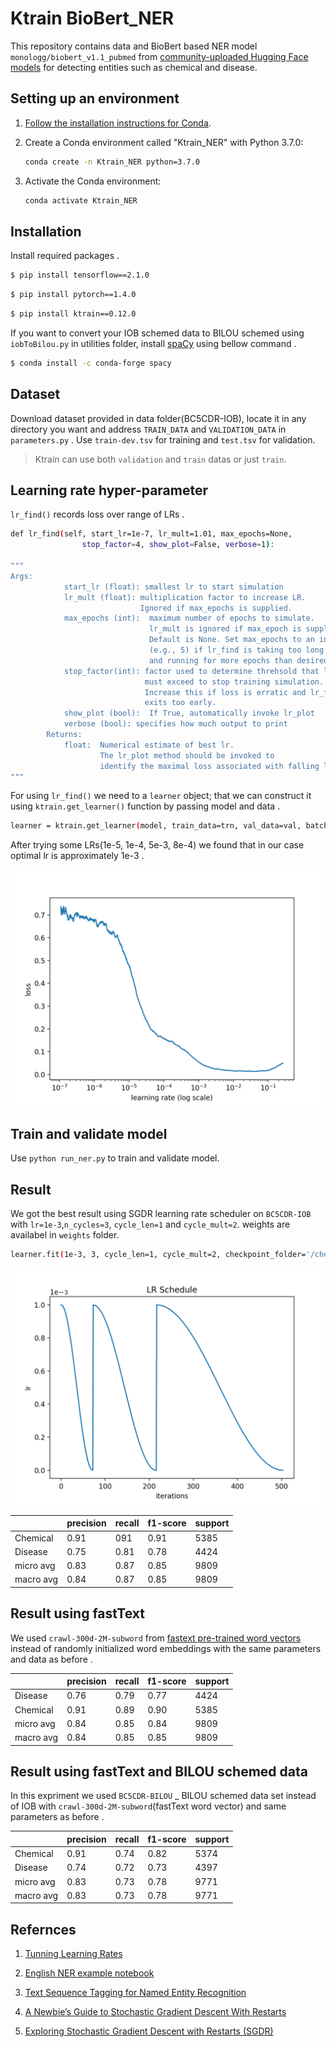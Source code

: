 # Ktrain BioBert_NER

This repository contains data and BioBert based NER model `monologg/biobert_v1.1_pubmed` from [community-uploaded Hugging Face models](https://huggingface.co/models) for detecting entities such as chemical and disease.

## Setting up an environment

1.  [Follow the installation instructions for Conda](https://conda.io/projects/conda/en/latest/user-guide/install/index.html?highlight=conda#regular-installation).
2. Create a Conda environment called "Ktrain_NER" with Python 3.7.0:

    ```bash
    conda create -n Ktrain_NER python=3.7.0
    ```

3. Activate the Conda environment:

    ```bash
    conda activate Ktrain_NER
    ```

## Installation

Install required packages .

```sh
$ pip install tensorflow==2.1.0
```

```sh
$ pip install pytorch==1.4.0
```

```sh
$ pip install ktrain==0.12.0
```

If you want to convert your IOB schemed data to BILOU schemed using `iobToBilou.py` in utilities folder, install [spaCy](https://github.com/explosion/spaCy) using bellow command .

```sh
$ conda install -c conda-forge spacy
```

## Dataset

Download dataset provided in data folder(BC5CDR-IOB), locate it in any directory you want and address `TRAIN_DATA` and `VALIDATION_DATA` in `parameters.py` .
Use `train-dev.tsv` for training and `test.tsv` for validation.
> Ktrain can use both `validation` and `train` datas or just `train`.

## Learning rate hyper-parameter

`lr_find()` records loss over range of LRs .

```bash
def lr_find(self, start_lr=1e-7, lr_mult=1.01, max_epochs=None, 
                stop_factor=4, show_plot=False, verbose=1):

"""
Args:
            start_lr (float): smallest lr to start simulation
            lr_mult (float): multiplication factor to increase LR.
                             Ignored if max_epochs is supplied.
            max_epochs (int):  maximum number of epochs to simulate.
                               lr_mult is ignored if max_epoch is supplied.
                               Default is None. Set max_epochs to an integer
                               (e.g., 5) if lr_find is taking too long
                               and running for more epochs than desired.
            stop_factor(int): factor used to determine threhsold that loss 
                              must exceed to stop training simulation.
                              Increase this if loss is erratic and lr_find
                              exits too early.
            show_plot (bool):  If True, automatically invoke lr_plot
            verbose (bool): specifies how much output to print
        Returns:
            float:  Numerical estimate of best lr.  
                    The lr_plot method should be invoked to
                    identify the maximal loss associated with falling loss.
"""
```

For using `lr_find()` we need to a `learner` object; that we can construct it using `ktrain.get_learner()` function by passing model and data .

```bash
learner = ktrain.get_learner(model, train_data=trn, val_data=val, batch_size=128, eval_batch_size=64)
```

After trying some LRs(1e-5, 1e-4, 5e-3, 8e-4) we found that in our case optimal lr is approximately 1e-3 .

![lr_find](pic/lr_find.png)

## Train and validate model

Use `python run_ner.py` to train and validate model.

## Result

We got the best result using SGDR learning rate scheduler on `BC5CDR-IOB` with `lr=1e-3`,`n_cycles=3`, `cycle_len=1` and `cycle_mult=2`. weights are availabel in `weights` folder.

```bash
learner.fit(1e-3, 3, cycle_len=1, cycle_mult=2, checkpoint_folder='/checkpoints/SGDR', early_stopping=3)
```

![SGDR](pic/SGDR.png)

| | precision  | recall  | f1-score  | support  |
|---|---|---|---|---|
|  Chemical | 0.91  | 091  |  0.91 |5385
| Disease  |  0.75 | 0.81  |  0.78 |4424
| micro avg  | 0.83  | 0.87  | 0.85  |9809
| macro avg  |  0.84 | 0.87  | 0.85  |9809

## Result using fastText

We used `crawl-300d-2M-subword` from [fastext pre-trained word vectors](https://fasttext.cc/docs/en/english-vectors.html) instead of randomly initialized word embeddings with the same parameters and data as before .

| | precision  | recall  | f1-score  | support  |
|---|---|---|---|---|
|  Disease | 0.76  | 0.79  |  0.77 |4424
|  Chemical |  0.91 | 0.89  |  0.90 |5385
| micro avg  | 0.84  | 0.85  | 0.84  |9809
| macro avg  |  0.84 | 0.85  | 0.85  |9809

## Result using fastText and BILOU schemed data

In this expriment we used `BC5CDR-BILOU` _ BILOU schemed data set instead of IOB with `crawl-300d-2M-subword`(fastText word vector) and same parameters as before .

| | precision  | recall  | f1-score  | support  |
|---|---|---|---|---|
|  Chemical | 0.91  | 0.74  |  0.82 |5374
|  Disease |  0.74 | 0.72  |  0.73 |4397
| micro avg  | 0.83  | 0.73  | 0.78  |9771
| macro avg  |  0.83 | 0.73  | 0.78  |9771

## Refernces

1. [Tunning Learning Rates](https://nbviewer.jupyter.org/github/amaiya/ktrain/blob/master/tutorials/tutorial-02-tuning-learning-rates.ipynb)

2. [English NER example notebook](https://nbviewer.jupyter.org/github/amaiya/ktrain/blob/develop/examples/text/CoNLL2003-BiLSTM.ipynb)

3. [Text Sequence Tagging for Named Entity Recognition](https://nbviewer.jupyter.org/github/amaiya/ktrain/blob/master/tutorials/tutorial-06-sequence-tagging.ipynb)

4. [A Newbie’s Guide to Stochastic Gradient Descent With Restarts](https://towardsdatascience.com/https-medium-com-reina-wang-tw-stochastic-gradient-descent-with-restarts-5f511975163)

5. [Exploring Stochastic Gradient Descent with Restarts (SGDR)](https://medium.com/38th-street-studios/exploring-stochastic-gradient-descent-with-restarts-sgdr-fa206c38a74e)
